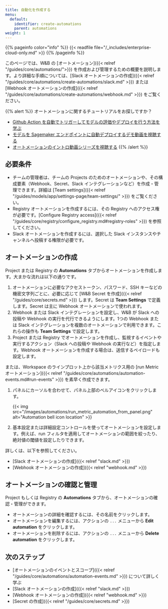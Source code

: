 ```yaml
---
title: 自動化を作成する
menu:
  default:
    identifier: create-automations
    parent: automations
weight: 1
---
```


{{% pageinfo color="info" %}}
{{< readfile file="/_includes/enterprise-cloud-only.md" >}}
{{% /pageinfo %}}

このページでは、W&B の [オートメーション]({{< relref "/guides/core/automations/">}}) を作成および管理するための概要を説明します。より詳細な手順については、[Slack オートメーションの作成]({{< relref "/guides/core/automations/create-automations/slack.md" >}}) または [Webhook オートメーションの作成]({{< relref "/guides/core/automations/create-automations/webhook.md" >}}) をご覧ください。

{{% alert %}}
オートメーションに関するチュートリアルをお探しですか？
- [Github Action を自動でトリガーしてモデルの評価やデプロイを行う方法を学ぶ](https://wandb.ai/wandb/wandb-model-cicd/reports/Model-CI-CD-with-W-B--Vmlldzo0OTcwNDQw)
- [モデルを Sagemaker エンドポイントに自動デプロイするデモ動画を視聴する](https://www.youtube.com/watch?v=s5CMj_w3DaQ)
- [オートメーションのイントロ動画シリーズを視聴する](https://youtube.com/playlist?list=PLD80i8An1OEGECFPgY-HPCNjXgGu-qGO6&feature=shared)
{{% /alert %}}

## 必要条件
- チームの管理者は、チームの Projects のためのオートメーションや、その構成要素（Webhook、Secret、Slack インテグレーションなど）を作成・管理できます。詳細は [Team settings]({{< relref "/guides/models/app/settings-page/team-settings/" >}}) をご覧ください。
- Registry オートメーションを作成するには、その Registry へのアクセス権が必要です。[Configure Registry access]({{< relref "/guides/core/registry/configure_registry.md#registry-roles" >}}) を参照してください。
- Slack オートメーションを作成するには、選択した Slack インスタンスやチャンネルへ投稿する権限が必要です。

## オートメーションの作成
Project または Registry の **Automations** タブからオートメーションを作成します。大まかな流れは以下の通りです。

1. オートメーションに必要なアクセストークン、パスワード、SSH キーなどの機密文字列ごとに、必要に応じて [W&B Secret を作成]({{< relref "/guides/core/secrets.md" >}}) します。Secret は **Team Settings** で定義します。Secret は主に Webhook オートメーションで使われます。
1. Webhook または Slack インテグレーションを設定し、W&B が Slack への投稿や Webhook の実行を代行できるようにします。1つの Webhook または Slack インテグレーションを複数のオートメーションで利用できます。これらの操作も **Team Settings** で設定します。
1. Project または Registry でオートメーションを作成し、監視するイベントや実行するアクション（Slack への投稿や Webhook の実行など）を指定します。Webhook オートメーションを作成する場合は、送信するペイロードも設定します。

または、Workspace のラインプロット上から該当メトリクス用の [run Metric オートメーション]({{< relref "/guides/core/automations/automation-events.md#run-events" >}}) を素早く作成できます。

1. パネルにカーソルを合わせて、パネル上部のベルアイコンをクリックします。

    {{< img src="/images/automations/run_metric_automation_from_panel.png" alt="Automation bell icon location" >}}
1. 基本設定または詳細設定コントロールを使ってオートメーションを設定します。例えば、run フィルタを適用してオートメーションの範囲を絞ったり、絶対値の閾値を設定したりできます。

詳しくは、以下を参照してください。

- [Slack オートメーションの作成]({{< relref "slack.md" >}})
- [Webhook オートメーションの作成]({{< relref "webhook.md" >}})

## オートメーションの確認と管理
Project もしくは Registry の **Automations** タブから、オートメーションの確認・管理ができます。

- オートメーションの詳細を確認するには、その名前をクリックします。
- オートメーションを編集するには、アクションの `...` メニューから **Edit automation** をクリックします。
- オートメーションを削除するには、アクションの `...` メニューから **Delete automation** をクリックします。

## 次のステップ
- [オートメーションのイベントとスコープ]({{< relref "/guides/core/automations/automation-events.md" >}}) について詳しく学ぶ
- [Slack オートメーションの作成]({{< relref "slack.md" >}})
- [Webhook オートメーションの作成]({{< relref "webhook.md" >}})
- [Secret の作成]({{< relref "/guides/core/secrets.md" >}})